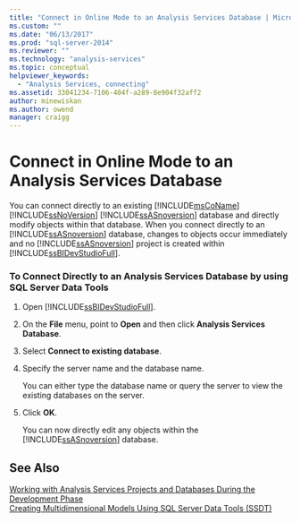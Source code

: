 ```yaml
---
title: "Connect in Online Mode to an Analysis Services Database | Microsoft Docs"
ms.custom: ""
ms.date: "06/13/2017"
ms.prod: "sql-server-2014"
ms.reviewer: ""
ms.technology: "analysis-services"
ms.topic: conceptual
helpviewer_keywords: 
  - "Analysis Services, connecting"
ms.assetid: 33041234-7106-404f-a289-8e904f32aff2
author: minewiskan
ms.author: owend
manager: craigg
---
```

# Connect in Online Mode to an Analysis Services Database
  You can connect directly to an existing [!INCLUDE[msCoName](../../includes/msconame-md.md)] [!INCLUDE[ssNoVersion](../../includes/ssnoversion-md.md)] [!INCLUDE[ssASnoversion](../../includes/ssasnoversion-md.md)] database and directly modify objects within that database. When you connect directly to an [!INCLUDE[ssASnoversion](../../includes/ssasnoversion-md.md)] database, changes to objects occur immediately and no [!INCLUDE[ssASnoversion](../../includes/ssasnoversion-md.md)] project is created within [!INCLUDE[ssBIDevStudioFull](../../includes/ssbidevstudiofull-md.md)].  
  
### To Connect Directly to an Analysis Services Database by using SQL Server Data Tools  
  
1.  Open [!INCLUDE[ssBIDevStudioFull](../../includes/ssbidevstudiofull-md.md)].  
  
2.  On the **File** menu, point to **Open** and then click **Analysis Services Database**.  
  
3.  Select **Connect to existing database**.  
  
4.  Specify the server name and the database name.  
  
     You can either type the database name or query the server to view the existing databases on the server.  
  
5.  Click **OK**.  
  
     You can now directly edit any objects within the [!INCLUDE[ssASnoversion](../../includes/ssasnoversion-md.md)] database.  
  
## See Also  
 [Working with Analysis Services Projects and Databases During the Development Phase](work-with-analysis-services-projects-and-databases-in-development.md)   
 [Creating Multidimensional Models Using SQL Server Data Tools &#40;SSDT&#41;](creating-multidimensional-models-using-sql-server-data-tools-ssdt.md)  
  
  
